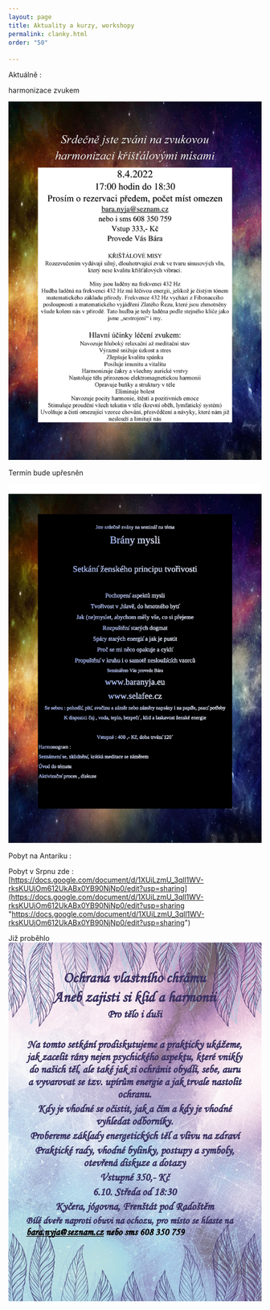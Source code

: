 ```yaml
---
layout: page
title: Aktuality a kurzy, workshopy
permalink: clanky.html
order: "50"

---
```

Aktuálně :

harmonizace zvukem

![](/uploads/srdecne-jste-zvani-na-zvukovou-harmonizaci-kristalovymi-misami-novy-term_1.jpg)

Termín bude upřesněn

![](/uploads/page0001.jpg)

Pobyt na Antariku :

Pobyt v Srpnu zde : [https://docs.google.com/document/d/1XUiLzmU_3qll1WV-rksKUUjOm612UkABx0YB90NjNp0/edit?usp=sharing](https://docs.google.com/document/d/1XUiLzmU_3qll1WV-rksKUUjOm612UkABx0YB90NjNp0/edit?usp=sharing "https://docs.google.com/document/d/1XUiLzmU_3qll1WV-rksKUUjOm612UkABx0YB90NjNp0/edit?usp=sharing")

Již proběhlo  
![](/uploads/ochrana-vlastniho-chramu-page0001-1.jpg)
